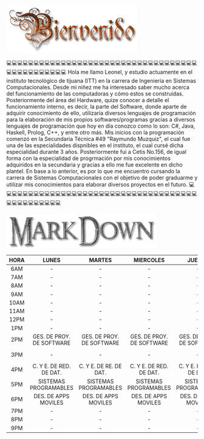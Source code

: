 ![](cooltext418114964546444.png)

💻💻💻💻💻💻💻💻💻💻💻💻💻💻💻💻💻💻💻💻💻💻💻💻💻💻💻💻💻💻💻💻💻💻💻💻💻💻💻💻💻💻💻💻💻💻
Hola me llamo Leonel, y estudio actuamente en el instituto tecnológico de tijuana (ITT) en la carrera de Ingeniería en Sistemas Computacionales.
Desde mi niñez me ha interesado saber mucho acerca del funcionamiento de las computadoras y cómo estos se construidas. Posteriormente del área del Hardware, quize conocer a detalle el funcionamiento interno, es decir, la parte del Software, donde aparte de adquirir conocimiento de ello, utilizaría diversos lenguajes de programación para la elaboración de mis propios softwares/programas gracias a diversos lenguajes de programación que hoy en día conozco como lo son: C#, Java, Haskell, Prolog, C++, y entre otro más. Mis inicios con la programación comenzó en la Secundaria Técnica #49 "Raymundo Muzquiz", el cual fue una de las especialidades dispnibles en el instituto, el cual cursé dicha especialidad durante 3 años. Posteriormente fui a Cetis No.156, de igual forma con la especialidad de progrmación por mis conocimientos adquiridos en la secundaria y gracias a ello me fue excelente en dicho plantel. En base a lo anterior, es por lo que me encuentro cursando la carrera de Sistemas Computacionales con el objetivo de poder graduarme y utilizar mis conocimientos para elaborar diversos proyectos en el futuro.
💻💻💻💻💻💻💻💻💻💻💻💻💻💻💻💻💻💻💻💻💻💻💻💻💻💻💻💻💻💻💻💻💻💻💻💻💻💻💻💻💻💻💻💻💻💻
<!--
**LeonelCa1deron/LeonelCa1deron** is a ✨ _special_ ✨ repository because its `README.md` (this file) appears on your GitHub profile.

Here are some ideas to get you started:

- 🔭 I’m currently working on ...
- 🌱 I’m currently learning ...
- 👯 I’m looking to collaborate on ...
- 🤔 I’m looking for help with ...
- 💬 Ask me about ...
- 📫 How to reach me: ...
- 😄 Pronouns: ...
- ⚡ Fun fact: ...
-->

![](cooltext418115235625696.png)

| HORA 	|           LUNES           	|           MARTES          	|         MIERCOLES         	|           JUEVES          	|           VIERNES          	|
|:----:	|:-------------------------:	|:-------------------------:	|:-------------------------:	|:-------------------------:	|:--------------------------:	|
|  6AM 	|             -             	|             -             	|             -             	|             -             	|              -             	|
|  7AM 	|             -             	|             -             	|             -             	|             -             	|              -             	|
|  8AM 	|             -             	|             -             	|             -             	|             -             	|              -             	|
|  9AM 	|             -             	|             -             	|             -             	|             -             	|              -             	|
| 10AM 	|             -             	|             -             	|             -             	|             -             	|              -             	|
| 11AM 	|             -             	|             -             	|             -             	|             -             	|              -             	|
| 12PM 	|             -             	|             -             	|             -             	|             -             	|              -             	|
|  1PM 	|             -             	|             -             	|             -             	|             -             	|              -             	|
|  2PM 	| GES. DE PROY. DE SOFTWARE 	| GES. DE PROY. DE SOFTWARE 	| GES. DE PROY. DE SOFTWARE 	| GES. DE PROY. DE SOFTWARE 	| GES. DE PROY.  DE SOFTWARE 	|
|  3PM 	|             -             	|             -             	|             -             	|             -             	|  GES. DE PROY. DE SOFTWARE 	|
|  4PM 	|  C. Y E. DE RED. DE DAT.  	|   C. Y E. DE RE. DE DAT.  	|  C. Y E. DE RED. DE DAT.  	|  C. Y E. DE RED. DE DAT.  	|   C. Y E. DE RED. DE DAT.  	|
|  5PM 	|   SISTEMAS PROGRAMABLES   	|   SISTEMAS PROGRAMABLES   	|   SISTEMAS PROGRAMABLES   	|   SISTEMAS PROGRAMABLES   	|    SISTEMAS PROGRAMABLES   	|
|  6PM 	|   DES. DE  APPS MOVILES   	|   DES. DE  APPS MOVILES   	|   DES. DE  APPS MOVILES   	|   DES. DE  APPS MOVILES   	|    DES DE  APPS MOVILES    	|
|  7PM 	|             -             	|             -             	|             -             	|             -             	|              -             	|
|  8PM 	|             -             	|             -             	|             -             	|             -             	|              -             	|
|  9PM 	|             -             	|             -             	|             -             	|             -             	|              -             	|

